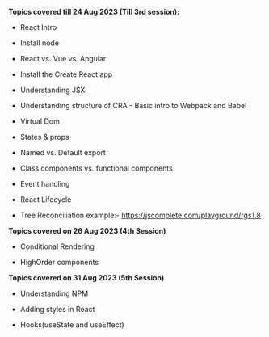**Topics covered till 24 Aug 2023 (Till 3rd session):**

- React Intro 

- Install node

- React vs. Vue vs. Angular

- Install the Create React app

- Understanding JSX 

- Understanding structure of CRA - Basic intro to Webpack and Babel

- Virtual Dom

- States & props

- Named vs. Default export

- Class components vs. functional components

- Event handling 

- React Lifecycle

- Tree Reconciliation example:- https://jscomplete.com/playground/rgs1.8

**Topics covered on 26 Aug 2023 (4th Session)**

- Conditional Rendering

- HighOrder components

**Topics covered on 31 Aug 2023 (5th Session)**

- Understanding NPM

- Adding styles in React

- Hooks(useState and useEffect)

